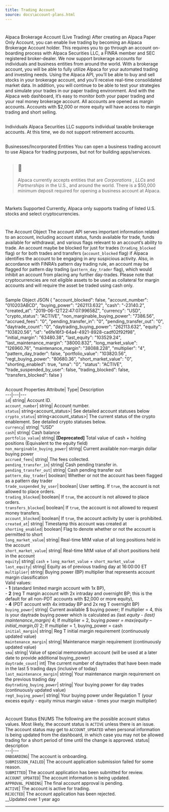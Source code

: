 ```yaml
---
title: Trading Account
source: docs\account-plans.html
---
```


# 
Alpaca Brokerage Account (Live Trading)
[](account-plans.html#alpaca-brokerage-account-live-trading)
After creating an Alpaca Paper Only Account, you can enable live trading by becoming an Alpaca Brokerage Account holder. This requires you to go through an account on-boarding process with Alpaca Securities LLC, a FINRA member and SEC registered broker-dealer. We now support brokerage accounts for individuals and business entities from around the world.
With a brokerage account, you will be able to fully utilize Alpaca for your automated trading and investing needs. Using the Alpaca API, you’ll be able to buy and sell stocks in your brokerage account, and you’ll receive real-time consolidated market data. In addition, you will continue to be able to test your strategies and simulate your trades in our paper trading environment. And with the Alpaca web dashboard, it’s easy to monitor both your paper trading and your real money brokerage account. All accounts are opened as margin accounts. Accounts with $2,000 or more equity will have access to margin trading and short selling.
## 
Individuals
[](account-plans.html#individuals)
Alpaca Securities LLC supports individual taxable brokerage accounts. At this time, we do not support retirement accounts.
## 
Businesses/Incorporated Entities
[](account-plans.html#businessesincorporated-entities)
You can open a business trading account to use Alpaca for trading purposes, but not for building apps/services.
> ## 👀
> 
> Alpaca currently accepts entities that are _Corporations_ , _LLCs_ and _Partnerships_ in the U.S., and around the world. There is a $50,000 minimum deposit required for opening a business account at Alpaca.
# 
Markets Supported
[](account-plans.html#markets-supported)
Currently, Alpaca only supports trading of listed U.S. stocks and select cryptocurrencies.
# 
The Account Object
[](account-plans.html#the-account-object)
The account API serves important information related to an account, including account status, funds available for trade, funds available for withdrawal, and various flags relevant to an account’s ability to trade.
An account maybe be blocked for just for trades (`trading_blocked` flag) or for both trades and transfers (`account_blocked` flag) if Alpaca identifies the account to be engaging in any suspicious activity. Also, in accordance with FINRA’s pattern day trading rule, an account may be flagged for pattern day trading (`pattern_day_trader` flag), which would inhibit an account from placing any further day-trades.
Please note that cryptocurrencies are not eligible assets to be used as collateral for margin accounts and will require the asset be traded using cash only.
## 
Sample Object
[](account-plans.html#sample-object)
JSON
{
"account_blocked": false,
"account_number": "010203ABCD",
"buying_power": "262113.632",
"cash": "-23140.2",
"created_at": "2019-06-12T22:47:07.99658Z",
"currency": "USD",
"crypto_status": "ACTIVE",
"non_marginable_buying_power": "7386.56",
"accrued_fees": "0",
"pending_transfer_in": "0",
"pending_transfer_out": "0",
"daytrade_count": "0",
"daytrading_buying_power": "262113.632",
"equity": "103820.56",
"id": "e6fe16f3-64a4-4921-8928-cadf02f92f98",
"initial_margin": "63480.38",
"last_equity": "103529.24",
"last_maintenance_margin": "38000.832",
"long_market_value": "126960.76",
"maintenance_margin": "38088.228",
"multiplier": "4",
"pattern_day_trader": false,
"portfolio_value": "103820.56",
"regt_buying_power": "80680.36",
"short_market_value": "0",
"shorting_enabled": true,
"sma": "0",
"status": "ACTIVE",
"trade_suspended_by_user": false,
"trading_blocked": false,
"transfers_blocked": false
}
## 
Account Properties
[](account-plans.html#account-properties)
Attribute| Type| Description  
---|---|---  
`id`| string| Account ID.  
`account_number`| string| Account number.  
`status`| string<account_status>| See detailed account statuses below  
`crypto_status`| string<account_status>| The current status of the crypto enablement. See detailed crypto statuses below.  
`currency`| string| "USD"  
`cash`| string| Cash balance  
`portfolio_value`| string| **[Deprecated]** Total value of cash + holding positions (Equivalent to the equity field)  
`non_marginable_buying_power`| string| Current available non-margin dollar buying power  
`accrued_fees`| string| The fees collected.  
`pending_transfer_in`| string| Cash pending transfer in.  
`pending_transfer_out`| string| Cash pending transfer out  
`pattern_day_trader`| boolean| Whether or not the account has been flagged as a pattern day trader  
`trade_suspended_by_user`| boolean| User setting. If `true`, the account is not allowed to place orders.  
`trading_blocked`| boolean| If `true`, the account is not allowed to place orders.  
`transfers_blocked`| boolean| If `true`, the account is not allowed to request money transfers.  
`account_blocked`| boolean| If `true`, the account activity by user is prohibited.  
`created_at`| string| Timestamp this account was created at  
`shorting_enabled`| boolean| Flag to denote whether or not the account is permitted to short  
`long_market_value`| string| Real-time MtM value of all long positions held in the account  
`short_market_value`| string| Real-time MtM value of all short positions held in the account  
`equity`| string| `cash` \+ `long_market_value` \+ `short_market_value`  
`last_equity`| string| Equity as of previous trading day at 16:00:00 ET  
`multiplier`| string| Buying power (BP) multiplier that represents account margin classification  
Valid values:  
\- **1** (standard limited margin account with 1x BP),  
\- **2** (reg T margin account with 2x intraday and overnight BP; this is the default for all non-PDT accounts with $2,000 or more equity),  
\- **4** (PDT account with 4x intraday BP and 2x reg T overnight BP)  
`buying_power`| string| Current available $ buying power; If multiplier = 4, this is your daytrade buying power which is calculated as (last _equity - (last) maintenance_margin)_ 4; If multiplier = 2, buying _power = max(equity – initial_margin,0)_ 2; If multiplier = 1, buying_power = cash  
`initial_margin`| string| Reg T initial margin requirement (continuously updated value)  
`maintenance_margin`| string| Maintenance margin requirement (continuously updated value)  
`sma`| string| Value of special memorandum account (will be used at a later date to provide additional buying_power)  
`daytrade_count`| int| The current number of daytrades that have been made in the last 5 trading days (inclusive of today)  
`last_maintenance_margin`| string| Your maintenance margin requirement on the previous trading day  
`daytrading_buying_power`| string| Your buying power for day trades (continuously updated value)  
`regt_buying_power`| string| Your buying power under Regulation T (your excess equity - equity minus margin value - times your margin multiplier)  
# 
Account Status ENUMS
[](account-plans.html#account-status-enums)
The following are the possible account status values. Most likely, the account status is `ACTIVE` unless there is an issue. The account status may get to `ACCOUNT_UPDATED` when personal information is being updated from the dashboard, in which case you may not be allowed trading for a short period of time until the change is approved.
status| description  
---|---  
`ONBOARDING`| The account is onboarding.  
`SUBMISSION_FAILED`| The account application submission failed for some reason.  
`SUBMITTED`| The account application has been submitted for review.  
`ACCOUNT_UPDATED`| The account information is being updated.  
`APPROVAL_PENDING`| The final account approval is pending.  
`ACTIVE`| The account is active for trading.  
`REJECTED`| The account application has been rejected.  
__Updated over 1 year ago
* * *
